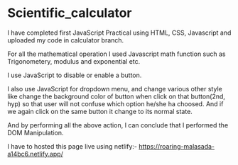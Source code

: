 # Scientific_calculator

I have completed first JavaScript Practical using HTML, CSS, Javascript and uploaded my code in calculator branch. 

For all the mathematical operation I used Javascript math function such as Trigonometery, modulus and exponential etc. 

I use JavaScript to disable or enable a button. 

I also use JavaScript for dropdown menu, and change various other style like change the background color of button when click on that button(2nd, hyp) so that user will not confuse which option he/she ha choosed. And if we again click on the same button it change to its normal state. 

And by performing all the above action, I can conclude that I performed the DOM Manipulation.

I have to hosted this page live using netlify:- https://roaring-malasada-a14bc6.netlify.app/
